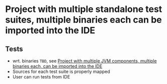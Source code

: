 # Project with multiple standalone test suites, multiple binaries each can be imported into the IDE

## Tests

- wrt. binaries `TBD`, see [Project with multiple JVM components, multiple binaries each, can be imported into the IDE](../multi-components-multi-binaries)
- Sources for each test suite is properly mapped
- User can run tests from IDE

